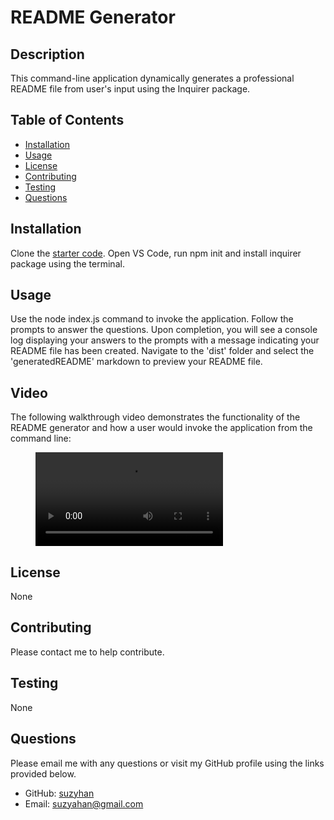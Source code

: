# README Generator

## Description
This command-line application dynamically generates a professional README file from user's input using the Inquirer package.

## Table of Contents
* [Installation](#installation)
* [Usage](#usage)
* [License](#License)
* [Contributing](#contributing)
* [Testing](#testing)
* [Questions](#questions)  
  
## Installation
Clone the [starter code](https://github.com/coding-boot-camp/potential-enigma). Open VS Code, run npm init and install inquirer package using the terminal.

## Usage
Use the node index.js command to invoke the application. Follow the prompts to answer the questions. Upon completion, you will see a console log displaying your answers to the prompts with a message indicating your README file has been created. Navigate to the 'dist' folder and select the 'generatedREADME' markdown to preview your README file.

## Video
The following walkthrough video demonstrates the functionality of the README generator and how a user would invoke the application from the command line:
<figure class="video_container">
  <video controls="true" allowfullscreen="true">
    <source src="/assets/README-Generator.mp4" type="video/mp4">
  </video>
</figure>

## License
None

## Contributing
Please contact me to help contribute.

## Testing
None

## Questions
Please email me with any questions or visit my GitHub profile using the links provided below.
* GitHub: [suzyhan](https://github.com/suzyhan)
* Email: [suzyahan@gmail.com](mailto:suzyahan@gmail.com)